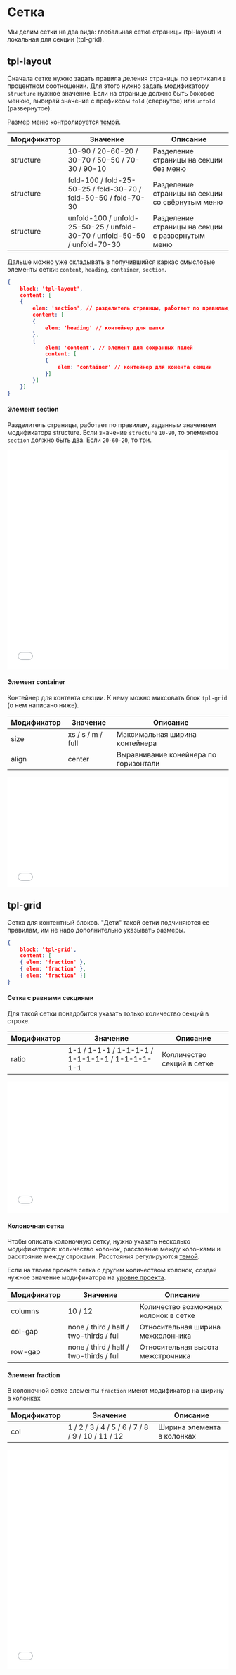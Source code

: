 # Сетка

Мы делим сетки на два вида: глобальная сетка страницы (tpl-layout) и локальная для секции (tpl-grid).

## tpl-layout

Сначала сетке нужно задать правила деления страницы по вертикали в процентном соотношении. Для этого нужно задать модификатору `structure` нужное значение. Если на странице должно быть боковое менюю, выбирай значение с префиксом `fold` (свернутое) или `unfold` (развернутое).

Размер меню контролируется [темой](http://bem.design/doc.html#/theme).

Модификатор | Значение                                                                  | Описание
----------- | ------------------------------------------------------------------------- | --------------------------------------
structure   | 10-90 / 20-60-20 / 30-70 / 50-50 / 70-30 / 90-10                          | Разделение страницы на секции без меню
structure   | fold-100 / fold-25-50-25 / fold-30-70 / fold-50-50 / fold-70-30           | Разделение страницы на секции со свёрнутым меню
structure   | unfold-100 / unfold-25-50-25 / unfold-30-70 / unfold-50-50 / unfold-70-30 | Разделение страницы на секции с развернутым меню

Дальше можно уже складывать в получившийся каркас смысловые элементы сетки: `content`, `heading`, `container`, `section`.

```json 
{
	block: 'tpl-layout',
	content: [
	{
		elem: 'section', // разделитель страницы, работает по правилам, заданным значением модификатора structure
		content: [
		{
			elem: 'heading' // контейнер для шапки
		},
		{
			elem: 'content', // элемент для сохранных полей
			content: [
			{
				elem: 'container' // контейнер для конента секции
			}]
		}]
	}]
}
```


#### Элемент section

Разделитель страницы, работает по правилам, заданным значением модификатора structure.
Если значение `structure` `10-90`, то элементов `section` должно быть два. Если `20-60-20`, то три.

<iframe height='500' scrolling='no' title='tpl-layout. Теория 1' src='//codepen.io/bem_design/embed/5fb0110753046cb867663e3d03ee7a2f/?height=265&theme-id=0&default-tab=js,result&embed-version=2&editable=true' frameborder='no' allowtransparency='true' allowfullscreen='true' style='width: 100%;'>See the Pen <a href='https://codepen.io/bem_design/pen/5fb0110753046cb867663e3d03ee7a2f/'>tpl-layout. Теория 1</a> by BEM DESIGN (<a href='https://codepen.io/bem_design'>@bem_design</a>) on <a href='https://codepen.io'>CodePen</a>.
</iframe>

#### Элемент container

Контейнер для контента секции. К нему можно миксовать блок `tpl-grid` (о нем написано ниже). 

Модификатор | Значение          | Описание
----------- | ----------------- | -------------------------------------
size	    | xs / s / m / full | Максимальная ширина контейнера
align       | center            | Выравнивание конейнера по горизонтали

<iframe height='250' scrolling='no' title='tpl-layout. Теория 2' src='//codepen.io/bem_design/embed/b58013dbbaed8f6b0a81ea123c32f789/?height=265&theme-id=0&default-tab=result&embed-version=2&editable=true' frameborder='no' allowtransparency='true' allowfullscreen='true' style='width: 100%;'>See the Pen <a href='https://codepen.io/bem_design/pen/b58013dbbaed8f6b0a81ea123c32f789/'>tpl-layout. Теория 2</a> by BEM DESIGN (<a href='https://codepen.io/bem_design'>@bem_design</a>) on <a href='https://codepen.io'>CodePen</a>.
</iframe>


## tpl-grid

Сетка для контентный блоков. "Дети" такой сетки подчиняются ее правилам, им не надо дополнительно указывать размеры.

```json 
{
	block: 'tpl-grid',
	content: [
	{ elem: 'fraction' },
	{ elem: 'fraction' },
	{ elem: 'fraction' }]
}
```

#### Сетка с равными секциями

Для такой сетки понадобится указать только количество секций в строке.

Модификатор | Значение                                        | Описание
----------- | ----------------------------------------------- | --------------------------
ratio       | 1-1 / 1-1-1 / 1-1-1-1 / 1-1-1-1-1 / 1-1-1-1-1-1 | Колличество секций в сетке

<iframe height='300' scrolling='no' title='tpl-grid. Теория 1' src='//codepen.io/bem_design/embed/5dc797f4ecf179d175ac940ceb11f893/?height=265&theme-id=0&default-tab=result&embed-version=2&editable=true' frameborder='no' allowtransparency='true' allowfullscreen='true' style='width: 100%;'>See the Pen <a href='https://codepen.io/bem_design/pen/5dc797f4ecf179d175ac940ceb11f893/'>tpl-grid. Теория 1</a> by BEM DESIGN (<a href='https://codepen.io/bem_design'>@bem_design</a>) on <a href='https://codepen.io'>CodePen</a>.
</iframe>

#### Колоночная сетка

Чтобы описать колоночную сетку, нужно указать несколько модификаторов: количество колонок, расстояние между колонками и расстояние между строками. Расстояния регулируются [темой](http://bem.design/doc.html#/theme).

Если на твоем проекте сетка с другим количеством колонок, создай нужное значение модификатора на [уровне проекта](http://bem.design/doc.html#/bem-design-stub).

Модификатор | Значение                                | Описание
----------- | --------------------------------------- | --------------------------------------
columns     | 10 / 12                                 | Количество возможных колонок в сетке
col-gap     | none / third / half / two-thirds / full | Относительная ширина межколонника
row-gap     | none / third / half / two-thirds / full | Относительная высота межстрочника

#### Элемент fraction

В колоночной сетке элементы `fraction` имеют модификатор на ширину в колонках

Модификатор | Значение                                         | Описание
----------- | ------------------------------------------------ | --------------------------
col         | 1 / 2 / 3 / 4 / 5 / 6 / 7 / 8 / 9 / 10 / 11 / 12 | Ширина элемента в колонках


<iframe height='500' scrolling='no' title='tpl-grid. Теория 2' src='//codepen.io/bem_design/embed/1b5f9e70fdae42bf89878e5a3694d34e/?height=265&theme-id=0&default-tab=result&embed-version=2&editable=true' frameborder='no' allowtransparency='true' allowfullscreen='true' style='width: 100%;'>See the Pen <a href='https://codepen.io/bem_design/pen/1b5f9e70fdae42bf89878e5a3694d34e/'>tpl-grid. Теория 2</a> by BEM DESIGN (<a href='https://codepen.io/bem_design'>@bem_design</a>) on <a href='https://codepen.io'>CodePen</a>.
</iframe>